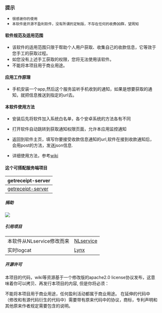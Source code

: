 ### 提示
- `很感谢你的使用`
- `本软件是开源不盈利软件，没有所谓的定制版，不存在任何的收费QQ群，望周知`



#### 软件规范及适用范围

- 该软件的适用范围只限于帮助个人用户获取、收集自己的收款信息，它等效于您手工的获取过程。
- 如您没有上述手工获取的权限，您将无法使用该软件。
- 不能将本项目用于商业用途。



#### 应用工作原理

- 手机安装一个app,然后这个服务监听手机收到的通知，如果是想要获取的通知，就把信息推送到指定的url去。

#### 本软件使用方法

- 安装后先将软件加入系统白名单，各个安卓系统的方法各有不同

- 打开软件自动跳转到获取通知权限页面，允许本应用监控通知

- 返回到软件主页，填写你要接受收款信息通知的url,软件在接到收款通知后，会用post的方法，发送json信息.

- 详细使用方法，参考[wiki](https://github.com/WeihuaGu/receiptnotice/wiki)

#### 这个可搭配服务端项目

|getreceipt-server |
|:-|
|[getreceipt-server](https://github.com/WeihuaGu/getreceipt-server)|

##### 捐助
[![](https://img.shields.io/badge/%E6%8D%90%E5%8A%A9-%E6%94%AF%E4%BB%98%E5%AE%9D%7C%E5%BE%AE%E4%BF%A1%7C%E4%BA%91%E9%97%AA%E4%BB%98%7CPayPal-green.svg)](https://weihuagu.github.io/donate)

##### 引用项目
| ||
|-|-|
|本软件从NLservice修改而来| [NLservice](https://github.com/WHD597312/NLservice)|
|实时logcat | [Lynx](https://github.com/pedrovgs/Lynx) |

##### 开源许可
本项目的代码，wiki等资源基于一个修改版的apache2.0 license协议发布，这意味着你可以拷贝、再发行本项目的内容, 但是你将必须：

不能将本项目用于商业用途，任何盈利活动都属于商业用途。
在延伸的代码中（修改和有源代码衍生的代码中）需要带有原来代码中的协议，商标，专利声明和其他原来作者规定需要包含的说明。


